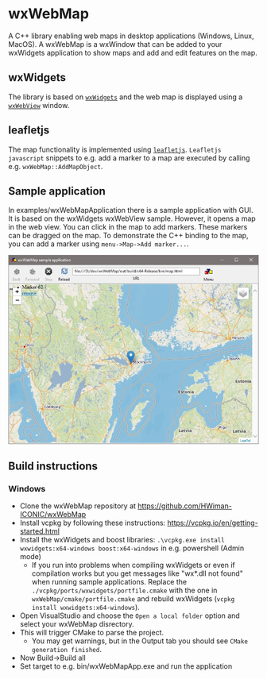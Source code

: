 # wxWebMap
A C++ library enabling web maps in desktop applications (Windows, Linux, MacOS). 
A wxWebMap is a wxWindow that can be added to your wxWidgets application to show maps and add and edit features on the map.

## wxWidgets
The library is based on [```wxWidgets```](http://www.wxwidgets.org) and the web map is displayed using a [```wxWebView```](https://docs.wxwidgets.org/3.0/classwx_web_view.html) window.

## leafletjs
The map functionality is implemented using [```leafletjs```](https://leafletjs.com/). ```Leafletjs javascript``` snippets to e.g. add a marker to a map are executed by calling e.g. ```wxWebMap::AddMapObject```. 

## Sample application
In examples/wxWebMapApplication there is a sample application with GUI. It is based on the wxWidgets wxWebView sample. However, it opens a map in the web view. 
You can click in the map to add markers. These markers can be dragged on the map. 
To demonstrate the C++ binding to the map, you can add a marker using ```menu->Map->Add marker...```.

![wxWebMapApp](wxWebMapApplication.jpg "wxWebMapApplication")

## Build instructions

### Windows
* Clone the wxWebMap repository at https://github.com/HWiman-ICONIC/wxWebMap
* Install vcpkg by following these instructions: https://vcpkg.io/en/getting-started.html
* Install the wxWidgets and boost libraries: ```.\vcpkg.exe install wxwidgets:x64-windows boost:x64-windows``` in e.g. powershell (Admin mode)
    * If you run into problems when compiling wxWidgets or even if compilation works but you get messages like "wx*.dll not found" when running sample applications. Replace the ```./vcpkg/ports/wxwidgets/portfile.cmake``` with the one in ```wxWebMap/cmake/portfile.cmake``` and rebuild wxWidgets (```vcpkg install wxwidgets:x64-windows```).
* Open VisualStudio and choose the ```Open a local folder``` option and select your wxWebMap disrectory.
* This will trigger CMake to parse the project. 
    * You may get warnings, but in the Output tab you should see ```CMake generation finished```.
* Now Build->Build all
* Set target to e.g. bin/wxWebMapApp.exe and run the application
